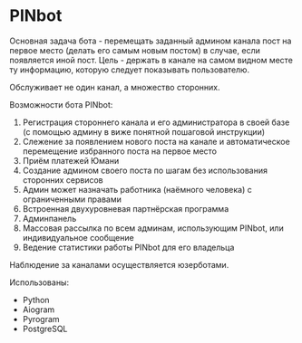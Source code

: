 # PINbot

Основная задача бота - перемещать заданный админом канала пост на первое место (делать его самым новым постом) в случае, если появляется иной пост. Цель - держать в канале на самом видном месте ту информацию, которую следует показывать пользователю.

Обслуживает не один канал, а множество сторонних.

Возможности бота PINbot:
1. Регистрация стороннего канала и его администратора в своей базе (с помощью админу в виже понятной пошаговой инструкции)
2. Слежение за появлением нового поста на канале и автоматическое перемещение избранного поста на первое место
3. Приём платежей Юмани
4. Создание админом своего поста по шагам без использования сторонних сервисов
5. Админ может назначать работника (наёмного человека) с ограниченными правами 
6. Встроенная двухуровневая партнёрская программа
7. Админпанель
8. Массовая рассылка по всем админам, использующим PINbot, или индивидуальное сообщение
9. Ведение статистики работы PINbot для его владельца

Наблюдение за каналами осуществляется юзерботами.

Использованы:
- Python
- Aiogram
- Pyrogram
- PostgreSQL
